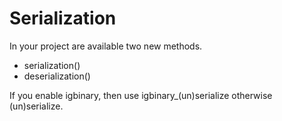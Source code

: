 # Serialization

In your project are available two new methods.

 - serialization()
 - deserialization()

If you enable igbinary, then use igbinary_(un)serialize otherwise (un)serialize.
